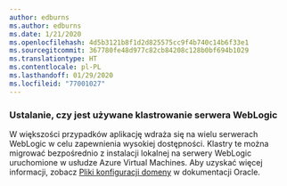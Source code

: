 ```yaml
---
author: edburns
ms.author: edburns
ms.date: 1/21/2020
ms.openlocfilehash: 4d5b3121b8f1d2d825575cc9f4b740c14b6f33e1
ms.sourcegitcommit: 367780fe48d977c82cb84208c128b0bf694b1029
ms.translationtype: HT
ms.contentlocale: pl-PL
ms.lasthandoff: 01/29/2020
ms.locfileid: "77001027"
---
```

### <a name="determine-whether-weblogic-clustering-is-used"></a>Ustalanie, czy jest używane klastrowanie serwera WebLogic

W większości przypadków aplikację wdraża się na wielu serwerach WebLogic w celu zapewnienia wysokiej dostępności. Klastry te można migrować bezpośrednio z instalacji lokalnej na serwery WebLogic uruchomione w usłudze Azure Virtual Machines. Aby uzyskać więcej informacji, zobacz [Pliki konfiguracji domeny](https://docs.oracle.com/middleware/12213/wls/DOMCF/config_files.htm#DOMCF127) w dokumentacji Oracle.
